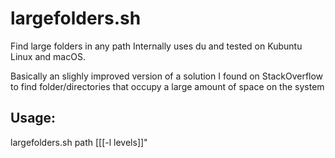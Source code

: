 # largefolders.sh
Find large folders in any path
Internally uses du and tested on Kubuntu Linux and macOS.

Basically an slighly improved version of a solution I found on StackOverflow to find folder/directories that occupy a large amount of space on the system

## Usage: 
largefolders.sh path [[[-l levels]]"
